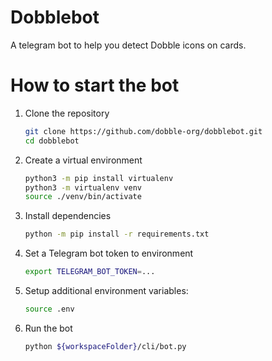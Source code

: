 # Dobblebot
A telegram bot to help you detect Dobble icons on cards.

# How to start the bot
1. Clone the repository
   ```bash
   git clone https://github.com/dobble-org/dobblebot.git
   cd dobblebot
   ```
1. Create a virtual environment
   ```bash
   python3 -m pip install virtualenv
   python3 -m virtualenv venv
   source ./venv/bin/activate
   ```
1. Install dependencies
   ```bash
   python -m pip install -r requirements.txt
   ```
1. Set a Telegram bot token to environment 
   ```bash
   export TELEGRAM_BOT_TOKEN=...
   ```
1. Setup additional environment variables:
   ```bash
   source .env
   ```
1. Run the bot 
   ```bash
   python ${workspaceFolder}/cli/bot.py
   ```
